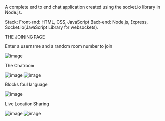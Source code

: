 A complete end to end chat application created using the socket.io library in Node.js.

Stack:
 Front-end: HTML, CSS, JavaScript 
 Back-end:  Node.js, Express, Socket.io(JavaScript Library for websockets).

THE JOINING PAGE

Enter a username and a random room number to join

![image](https://user-images.githubusercontent.com/72697334/136284848-68fa1c05-6585-4fde-8374-b929b5d03a71.png)

The Chatroom

![image](https://user-images.githubusercontent.com/72697334/136284935-f134dac3-aba2-431d-92e9-6f7a96c3a4ec.png)
![image](https://user-images.githubusercontent.com/72697334/136284994-c2317a6d-73e3-44b8-9667-4c4e85e16884.png)

Blocks foul language

![image](https://user-images.githubusercontent.com/72697334/136285110-03b57e17-b0f9-4607-95d2-5783414819fb.png)

Live Location Sharing

![image](https://user-images.githubusercontent.com/72697334/136285150-39799fbb-a619-4a6c-846a-4feb04051096.png)
![image](https://user-images.githubusercontent.com/72697334/136285245-b514f595-4c9c-49df-837d-c610c6466468.png)





